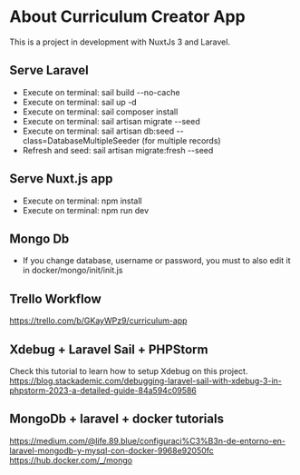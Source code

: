 # About Curriculum Creator App

This is a project in development with NuxtJs 3 and Laravel. 

## Serve Laravel
- Execute on terminal: sail build --no-cache
- Execute on terminal: sail up -d
- Execute on terminal: sail composer install
- Execute on terminal: sail artisan migrate --seed
- Execute on terminal: sail artisan db:seed --class=DatabaseMultipleSeeder (for multiple records)
- Refresh and seed: sail artisan migrate:fresh --seed

## Serve Nuxt.js app
- Execute on terminal: npm install
- Execute on terminal: npm run dev

## Mongo Db
- If you change database, username or password, you must to also edit it in docker/mongo/init/init.js

## Trello Workflow
https://trello.com/b/GKayWPz9/curriculum-app

## Xdebug + Laravel Sail + PHPStorm
Check this tutorial to learn how to setup Xdebug on this project.
https://blog.stackademic.com/debugging-laravel-sail-with-xdebug-3-in-phpstorm-2023-a-detailed-guide-84a594c09586

## MongoDb + laravel + docker tutorials
https://medium.com/@life.89.blue/configuraci%C3%B3n-de-entorno-en-laravel-mongodb-y-mysql-con-docker-9968e92050fc
https://hub.docker.com/_/mongo